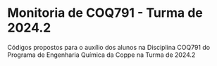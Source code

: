 # Monitoria de COQ791 - Turma de 2024.2

Códigos propostos para o auxílio dos alunos na Disciplina COQ791 do Programa de Engenharia Química da Coppe na Turma de 2024.2
